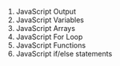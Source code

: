 1. JavaScript Output
2. JavaScript Variables
3. JavaScript Arrays
4. JavaScript For Loop
5. JavaScript Functions
6. JavaScript if/else statements